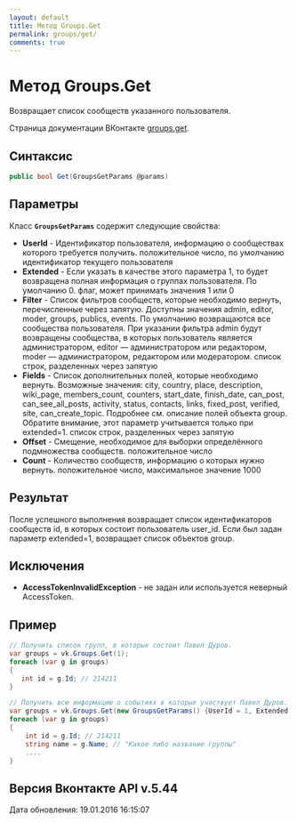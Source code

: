 ```yaml
---
layout: default
title: Метод Groups.Get
permalink: groups/get/
comments: true
---
```

# Метод Groups.Get
Возвращает список сообществ указанного пользователя.

Страница документации ВКонтакте [groups.get](https://vk.com/dev/groups.get).
## Синтаксис
``` csharp
public bool Get(GroupsGetParams @params)
```

## Параметры
Класс **`GroupsGetParams`** содержит следующие свойства:

+ **UserId** - Идентификатор пользователя, информацию о сообществах которого требуется получить. положительное число, по умолчанию идентификатор текущего пользователя
+ **Extended** - Если указать в качестве этого параметра 1, то будет возвращена полная информация о группах пользователя. По умолчанию 0. флаг, может принимать значения 1 или 0
+ **Filter** - Список фильтров сообществ, которые необходимо вернуть, перечисленные через запятую. Доступны значения admin, editor, moder, groups, publics, events. По умолчанию возвращаются все сообщества пользователя. 
При указании фильтра admin будут возвращены сообщества, в которых пользователь является администратором, editor — администратором или редактором, moder — администратором, редактором или модератором. список строк, разделенных через запятую
+ **Fields** - Список дополнительных полей, которые необходимо вернуть. Возможные значения: city, country, place, description, wiki_page, members_count, counters, start_date, finish_date, can_post, can_see_all_posts, activity, status, contacts, links, fixed_post, verified, site, can_create_topic. Подробнее см. описание полей объекта group. 
Обратите внимание, этот параметр учитывается только при extended=1. список строк, разделенных через запятую
+ **Offset** - Смещение, необходимое для выборки определённого подмножества сообществ. положительное число
+ **Count** - Количество сообществ, информацию о которых нужно вернуть. положительное число, максимальное значение 1000

## Результат
После успешного выполнения возвращает список идентификаторов сообществ id, в которых состоит пользователь user_id. 
Если был задан параметр extended=1,  возвращает список объектов group.

## Исключения
+ **AccessTokenInvalidException** - не задан или используется неверный AccessToken.

## Пример
```csharp
// Получить список групп, в которых состоит Павел Дуров.
var groups = vk.Groups.Get(1);
foreach (var g in groups)
{
   int id = g.Id; // 214211
}

// Получить всю информацию о событиях в которых участвует Павел Дуров.
var groups = vk.Groups.Get(new GroupsGetParams() {UserId = 1, Extended = true, Filter = GroupsFilters.Events, Fields = GroupsFields.All}).ToList();
foreach (var g in groups)
{
    int id = g.Id; // 214211
    string name = g.Name; // "Какое либо название группы"
    ....
}
```

## Версия Вконтакте API v.5.44
Дата обновления: 19.01.2016 16:15:07
